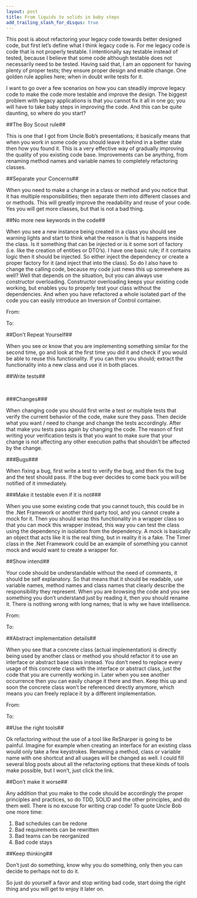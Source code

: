 ```yaml
---
layout: post
title: From liquids to solids in baby steps
add_trailing_slash_for_disqus: true
---
```

This post is about refactoring your legacy code towards better designed code, but first let’s define what I think legacy code is. For me legacy code is code that is not properly testable. I intentionally say testable instead of tested, because I believe that some code although testable does not necessarily need to be tested. Having said that, I am an opponent for having plenty of proper tests; they ensure proper design and enable change. One golden rule applies here; when in doubt write tests for it.

I want to go over a few scenarios on how you can steadily improve legacy code to make the code more testable and improve the design. The biggest problem with legacy applications is that you cannot fix it all in one go; you will have to take baby steps in improving the code. And this can be quite daunting, so where do you start?

##The Boy Scout rule##

This is one that I got from Uncle Bob’s presentations; it basically means that when you work in some code you should leave it behind in a better state then how you found it. This is a very effective way of gradually improving the quality of you existing code base. Improvements can be anything, from renaming method names and variable names to completely refactoring classes.

##Separate your Concerns##

When you need to make a change in a class or method and you notice that it has multiple responsibilities; then separate them into different classes and or methods. This will greatly improve the readability and reuse of your code. Yes you will get more classes, but that is not a bad thing.

##No more new keywords in the code##

When you see a new instance being created in a class you should see warning lights and start to think what the reason is that is happens inside the class. Is it something that can be injected or is it some sort of factory (i.e. like the creation of entities or DTO’s). I have one basic rule; if it contains logic then it should be injected. So either inject the dependency or create a proper factory for it (and inject that into the class). So do I also have to change the calling code, because my code just news this up somewhere as well? Well that depends on the situation, but you can always use constructor overloading. Constructor overloading keeps your existing code working, but enables you to properly test your class without the dependencies. And when you have refactored a whole isolated part of the code you can easily introduce an Inversion of Control container.

From:

<script src="http://gist.github.com/503729.js?file=ClassToBeRefactored_1_from.cs"></script>

To:

<script src="http://gist.github.com/503729.js?file=ClassToBeRefactored_1_to.cs"></script>

##Don’t Repeat Yourself##

When you see or know that you are implementing something similar for the second time, go and look at the first time you did it and check if you would be able to reuse this functionality. If you can then you should; extract the functionality into a new class and use it in both places.

##Write tests##

<br/>

###Changes###

When changing code you should first write a test or multiple tests that verify the current behavior of the code, make sure they pass. Then decide what you want / need to change and change the tests accordingly. After that make you tests pass again by changing the code. The reason of first writing your verification tests is that you want to make sure that your change is not affecting any other execution paths that shouldn’t be affected by the change.

###Bugs###

When fixing a bug, first write a test to verify the bug, and then fix the bug and the test should pass. If the bug ever decides to come back you will be notified of it immediately.

###Make it testable even if it is not###

When you use some existing code that you cannot touch, this could be in the .Net Framework or another third party tool, and you cannot create a mock for it. Then you should wrap this functionality in a wrapper class so that you can mock this wrapper instead, this way you can test the class using the dependency in isolation from the dependency. A mock is basically an object that acts like it is the real thing, but in reality it is a fake. The Timer class in the .Net Framework could be an example of something you cannot mock and would want to create a wrapper for.

##Show intend##

Your code should be understandable without the need of comments, it should be self explanatory. So that means that it should be readable, use variable names, method names and class names that clearly describe the responsibility they represent. When you are browsing the code and you see something you don’t understand just by reading it, then you should rename it. There is nothing wrong with long names; that is why we have intellisence.

From:

<script src="http://gist.github.com/503729.js?file=naming_from.cs"></script>

To:

<script src="http://gist.github.com/503729.js?file=naming_to.cs"></script>

##Abstract implementation details##

When you see that a concrete class (actual implementation) is directly being used by another class or method you should refactor it to use an interface or abstract base class instead. You don’t need to replace every usage of this concrete class with the interface or abstract class, just the code that you are currently working in. Later when you see another occurrence then you can easily change it there and then. Keep this up and soon the concrete class won’t be referenced directly anymore, which means you can freely replace it by a different implementation.

From:

<script src="http://gist.github.com/503729.js?file=abstract_from.cs"></script>

To:

<script src="http://gist.github.com/503729.js?file=abstrac_to.cs"></script>

##Use the right tools##

Ok refactoring without the use of a tool like ReSharper is going to be painful. Imagine for example when creating an interface for an existing class would only take a few keystrokes. Renaming a method, class or variable name with one shortcut and all usages will be changed as well. I could fill several blog posts about all the refactoring options that these kinds of tools make possible, but I won’t, just click the link.

##Don’t make it worse##

Any addition that you make to the code should be accordingly the proper principles and practices, so do TDD, SOLID and the other principles, and do them well. There is no excuse for writing crap code! To quote Uncle Bob one more time:

1. Bad schedules can be redone
2. Bad requirements can be rewritten
3. Bad teams can be reorganized
4. Bad code stays

##Keep thinking##

Don’t just do something, know why you do something, only then you can decide to perhaps not to do it.

So just do yourself a favor and stop writing bad code, start doing the right thing and you will get to enjoy it later on.